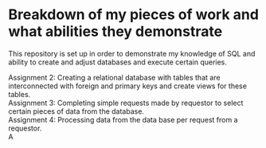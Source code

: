 # Breakdown of my pieces of work and what abilities they demonstrate
This repository is set up in order to demonstrate my knowledge of SQL and ability to create and adjust databases and execute certain queries.


Assignment 2: Creating a relational database with tables that are interconnected with foreign and primary keys and create views for these tables. <br />
Assignment 3: Completing simple requests made by requestor to select certain pieces of data from the database. <br />
Assignment 4: Processing data from the data base per request from a requestor. <br />
A

